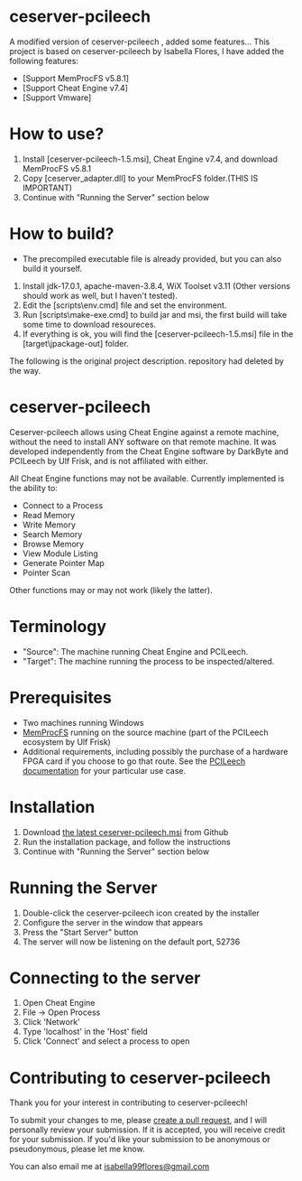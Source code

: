 # ceserver-pcileech
A modified version of ceserver-pcileech , added some features...
This project is based on ceserver-pcileech by Isabella Flores, I have added the following features:
- [Support MemProcFS v5.8.1]
- [Support Cheat Engine v7.4]
- [Support Vmware]

# How to use?
1. Install [ceserver-pcileech-1.5.msi], Cheat Engine v7.4, and download MemProcFS v5.8.1
2. Copy [ceserver_adapter.dll] to your MemProcFS folder.(THIS IS IMPORTANT)
3. Continue with "Running the Server" section below

# How to build?
* The precompiled executable file is already provided, but you can also build it yourself.

1. Install jdk-17.0.1, apache-maven-3.8.4, WiX Toolset v3.11  (Other versions should work as well, but I haven't tested).
2. Edit the [scripts\env.cmd] file and set the environment.
3. Run [scripts\make-exe.cmd] to build jar and msi, the first build will take some time to download resoureces.
4. If everything is ok, you will find the [ceserver-pcileech-1.5.msi] file in the [target\jpackage-out] folder.

The following is the original project description. repository had deleted by the way.

# ceserver-pcileech

Ceserver-pcileech allows using Cheat Engine against a remote machine, without the need to install ANY software on that
remote machine. It was developed independently from the Cheat Engine software by DarkByte and PCILeech by Ulf Frisk, and
is not affiliated with either.

All Cheat Engine functions may not be available. Currently implemented is the ability to:

* Connect to a Process
* Read Memory
* Write Memory
* Search Memory
* Browse Memory
* View Module Listing
* Generate Pointer Map
* Pointer Scan

Other functions may or may not work (likely the latter).

# Terminology

* "Source": The machine running Cheat Engine and PCILeech.
* "Target": The machine running the process to be inspected/altered.

# Prerequisites

* Two machines running Windows
* [MemProcFS](https://github.com/ufrisk/MemProcFS) running on the source machine (part of the PCILeech ecosystem by Ulf
  Frisk)
* Additional requirements, including possibly the purchase of a hardware FPGA card if you choose to go that route. See
  the [PCILeech documentation](https://github.com/ufrisk/pcileech/blob/master/readme.md) for your particular use case.

# Installation

1. Download [the latest ceserver-pcileech.msi](https://github.com/isabellaflores/ceserver-pcileech/releases) from Github
2. Run the installation package, and follow the instructions
3. Continue with "Running the Server" section below

# Running the Server

1. Double-click the ceserver-pcileech icon created by the installer
4. Configure the server in the window that appears
5. Press the "Start Server" button
6. The server will now be listening on the default port, 52736

# Connecting to the server

1. Open Cheat Engine
2. File -> Open Process
3. Click 'Network'
4. Type 'localhost' in the 'Host' field
5. Click 'Connect' and select a process to open

# Contributing to ceserver-pcileech

Thank you for your interest in contributing to ceserver-pcileech!

To submit your changes to me, please [create a pull request](https://github.com/isabellaflores/ceserver-pcileech/pulls),
and I will personally review your submission. If it is accepted, you will receive credit for your submission. If you'd
like your submission to be anonymous or pseudonymous, please let me know.

You can also email me at [isabella99flores@gmail.com](mailto:isabella99flores@gmail.com)
